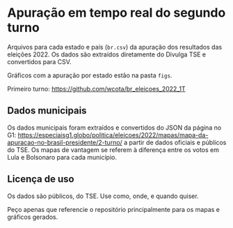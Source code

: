 # Apuração em tempo real do segundo turno

Arquivos para cada estado e país (`br.csv`) da apuração dos resultados das eleições 2022. Os dados são extraídos diretamente do Divulga TSE e convertidos para CSV.

Gráficos com a apuração por estado estão na pasta `figs`.

Primeiro turno: <https://github.com/wcota/br_eleicoes_2022_1T>

## Dados municipais

Os dados municipais foram extraídos e convertidos do JSON da página no G1: <https://especiaisg1.globo/politica/eleicoes/2022/mapas/mapa-da-apuracao-no-brasil-presidente/2-turno/> a partir de dados oficiais e públicos do TSE. Os mapas de vantagem se referem à diferença entre os votos em Lula e Bolsonaro para cada município.

## Licença de uso

Os dados são públicos, do TSE. Use como, onde, e quando quiser.

Peço apenas que referencie o repositório principalmente para os mapas e gráficos gerados.

